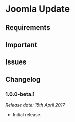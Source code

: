 # Joomla Update

## Requirements

## Important

## Issues

## Changelog

### 1.0.0-beta.1
*Release date: 15th April 2017*
- Initial release.
